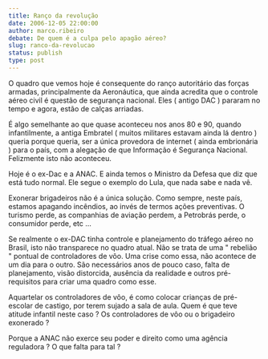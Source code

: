 ```yaml
---
title: Ranço da revolução
date: 2006-12-05 22:00:00
author: marco.ribeiro
debate: De quem é a culpa pelo apagão aéreo?
slug: ranco-da-revolucao
status: publish 
type: post
---
```


O quadro que vemos hoje é consequente do ranço autoritário das forças armadas, principalmente da Aeronáutica, que ainda acredita que o controle aéreo civil é questão de segurança nacional. Eles ( antigo DAC ) pararam no tempo e agora, estão de calças arriadas.  
  

É algo semelhante ao que quase aconteceu nos anos 80 e 90, quando infantilmente, a antiga Embratel ( muitos militares estavam ainda lá dentro ) queria porque queria, ser a única provedora de internet ( ainda embrionária ) para o país, com a alegação de que Informação é Segurança Nacional. Felizmente isto não aconteceu.  
  

Hoje é o ex-Dac e a ANAC. E ainda temos o Ministro da Defesa que diz que está tudo normal. Ele segue o exemplo do Lula, que nada sabe e nada vê.  

Exonerar brigadeiros não é a única solução. Como sempre, neste país, estamos apagando incêndios, ao invés de termos ações preventivas. O turismo perde, as companhias de aviação perdem, a Petrobrás perde, o consumidor perde, etc ...  

Se realmente o ex-DAC tinha controle e planejamento do tráfego aéreo no Brasil, isto não transparece no quadro atual. Não se trata de uma " rebelião " pontual de controladores de vôo. Uma crise como essa, não acontece de um dia para o outro. São necessários anos de pouco caso, falta de planejamento, visão distorcida, ausência da realidade e outros pré-requisitos para criar uma quadro como esse.   
  
Aquartelar os controladores de vôo, é como colocar crianças de pré-escolar de castigo, por terem sujado a sala de aula. Quem é que teve atitude infantil neste caso ? Os controladores de vôo ou o brigadeiro exonerado ?  

Porque a ANAC não exerce seu poder e direito como uma agência reguladora ? O que falta para tal ?
